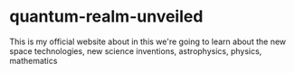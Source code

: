 # quantum-realm-unveiled
This is my official website about in this we're going to learn about the new space technologies, new science inventions, astrophysics, physics, mathematics
